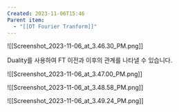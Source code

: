 ```yaml
---
Created: 2023-11-06T15:46
Parent item:
  - "[[DT Fourier Tranform]]"
---
```

![[Screenshot_2023-11-06_at_3.46.30_PM.png]]

Duality를 사용하여 FT 이전과 이후의 관계를 나타낼 수 있습니다.

![[Screenshot_2023-11-06_at_3.47.00_PM.png]]

![[Screenshot_2023-11-06_at_3.48.58_PM.png]]

![[Screenshot_2023-11-06_at_3.49.24_PM.png]]